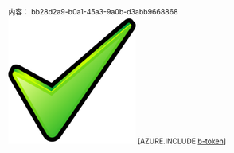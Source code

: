 内容： bb28d2a9-b0a1-45a3-9a0b-d3abb9668868![图像](692612ef-aa54-44b1-b6f3-c74d7e2c584a.png)
[AZURE.INCLUDE [b-token](5687d775-f206-4638-aa50-862e12113711.md)]
